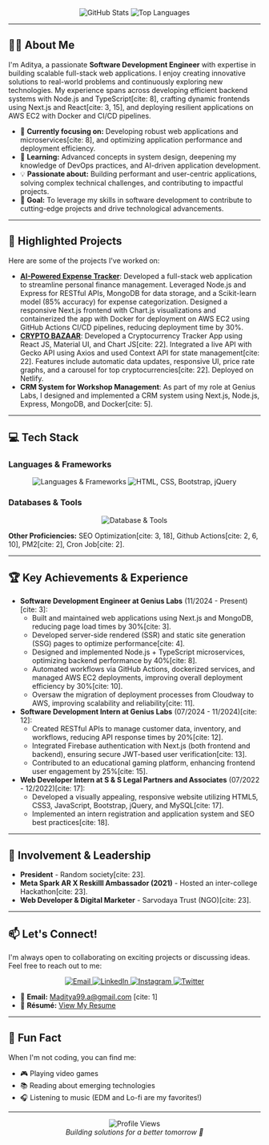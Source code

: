 <div align="center">
 
</div>

<div align="center">
  <img src="https://github-readme-stats.vercel.app/api?username=yupitsadi&show_icons=true&theme=radical" alt="GitHub Stats" />
  <img src="https://github-readme-stats.vercel.app/api/top-langs/?username=yupitsadi&layout=compact&theme=radical&hide=c&langs_count=6" alt="Top Languages" />
</div>

---

## 🧑‍💻 About Me

I'm Aditya, a passionate **Software Development Engineer** with expertise in building scalable full-stack web applications. I enjoy creating innovative solutions to real-world problems and continuously exploring new technologies. My experience spans across developing efficient backend systems with Node.js and TypeScript[cite: 8], crafting dynamic frontends using Next.js and React[cite: 3, 15], and deploying resilient applications on AWS EC2 with Docker and CI/CD pipelines.

- 🔭 **Currently focusing on:** Developing robust web applications and microservices[cite: 8], and optimizing application performance and deployment efficiency.
- 🌱 **Learning:** Advanced concepts in system design, deepening my knowledge of DevOps practices, and AI-driven application development.
- 💡 **Passionate about:** Building performant and user-centric applications, solving complex technical challenges, and contributing to impactful projects.
- 🎯 **Goal:** To leverage my skills in software development to contribute to cutting-edge projects and drive technological advancements.

---

## 🚀 Highlighted Projects

Here are some of the projects I've worked on:

-   **[AI-Powered Expense Tracker](https://github.com/yupitsadi/Al-Powered-Expense-Tracker)**: Developed a full-stack web application to streamline personal finance management. Leveraged Node.js and Express for RESTful APIs, MongoDB for data storage, and a Scikit-learn model (85% accuracy) for expense categorization. Designed a responsive Next.js frontend with Chart.js visualizations and containerized the app with Docker for deployment on AWS EC2 using GitHub Actions CI/CD pipelines, reducing deployment time by 30%.
-   **[CRYPTO BAZAAR](https://github.com/yupitsadi/CRYPTO-BAZAAR)**: Developed a Cryptocurrency Tracker App using React JS, Material UI, and Chart JS[cite: 22]. Integrated a live API with Gecko API using Axios and used Context API for state management[cite: 22]. Features include automatic data updates, responsive UI, price rate graphs, and a carousel for top cryptocurrencies[cite: 22]. Deployed on Netlify.
-   **CRM System for Workshop Management**: As part of my role at Genius Labs, I designed and implemented a CRM system using Next.js, Node.js, Express, MongoDB, and Docker[cite: 5].

---

## 💻 Tech Stack

### Languages & Frameworks
<p align="center">
  <img src="https://skillicons.dev/icons?i=js,ts,cpp,react,nextjs,nodejs,express,redux" alt="Languages & Frameworks" />
  <img src="https://skillicons.dev/icons?i=html,css,bootstrap,jquery" alt="HTML, CSS, Bootstrap, jQuery" />
</p>

### Databases & Tools
<p align="center">
  <img src="https://skillicons.dev/icons?i=mongodb,mysql,sql,aws,docker,git,github,linux" alt="Database & Tools" />
</p>

**Other Proficiencies:** SEO Optimization[cite: 3, 18], Github Actions[cite: 2, 6, 10], PM2[cite: 2], Cron Job[cite: 2].

---

## 🏆 Key Achievements & Experience

-   **Software Development Engineer at Genius Labs** (11/2024 - Present)[cite: 3]:
    -   Built and maintained web applications using Next.js and MongoDB, reducing page load times by 30%[cite: 3].
    -   Developed server-side rendered (SSR) and static site generation (SSG) pages to optimize performance[cite: 4].
    -   Designed and implemented Node.js + TypeScript microservices, optimizing backend performance by 40%[cite: 8].
    -   Automated workflows via GitHub Actions, dockerized services, and managed AWS EC2 deployments, improving overall deployment efficiency by 30%[cite: 10].
    -   Oversaw the migration of deployment processes from Cloudway to AWS, improving scalability and reliability[cite: 11].
-   **Software Development Intern at Genius Labs** (07/2024 - 11/2024)[cite: 12]:
    -   Created RESTful APIs to manage customer data, inventory, and workflows, reducing API response times by 20%[cite: 12].
    -   Integrated Firebase authentication with Next.js (both frontend and backend), ensuring secure JWT-based user verification[cite: 13].
    -   Contributed to an educational gaming platform, enhancing frontend user engagement by 25%[cite: 15].
-   **Web Developer Intern at S & S Legal Partners and Associates** (07/2022 - 12/2022)[cite: 17]:
    -   Developed a visually appealing, responsive website utilizing HTML5, CSS3, JavaScript, Bootstrap, jQuery, and MySQL[cite: 17].
    -   Implemented an intern registration and application system and SEO best practices[cite: 18].

---

## 🤝 Involvement & Leadership

-   **President** - Random society[cite: 23].
-   **Meta Spark AR X Reskilll Ambassador (2021)** - Hosted an inter-college Hackathon[cite: 23].
-   **Web Developer & Digital Marketer** - Sarvodaya Trust (NGO)[cite: 23].

---

## 📫 Let's Connect!

I'm always open to collaborating on exciting projects or discussing ideas. Feel free to reach out to me:

<p align="center">
  <a href="mailto:Maditya99.a@gmail.com">
    <img src="https://img.shields.io/badge/Email-D14836?style=for-the-badge&logo=gmail&logoColor=white" alt="Email" />
  </a>
  <a href="https://linkedin.com/in/yupitsadi" target="_blank">
    <img src="https://img.shields.io/badge/LinkedIn-0077B5?style=for-the-badge&logo=linkedin&logoColor=white" alt="LinkedIn" />
  </a>
  <a href="https://instagram.com/yup_its_adi" target="_blank">
    <img src="https://img.shields.io/badge/Instagram-E4405F?style=for-the-badge&logo=instagram&logoColor=white" alt="Instagram" />
  </a>
  <a href="https://twitter.com/yupitsadi" target="_blank">
    <img src="https://img.shields.io/badge/Twitter-1DA1F2?style=for-the-badge&logo=twitter&logoColor=white" alt="Twitter" />
  </a>
</p>

-   📧 **Email:** [Maditya99.a@gmail.com](mailto:Maditya99.a@gmail.com) [cite: 1]
-   📄 **Résumé:** [View My Resume](https://drive.google.com/file/d/1e3XwCSAFtUGypxECW_2rNAwDuWQr_BLJ/view?usp=sharing) 

---

## 🎨 Fun Fact

When I'm not coding, you can find me:
- 🎮 Playing video games
- 📚 Reading about emerging technologies
- 🎧 Listening to music (EDM and Lo-fi are my favorites!)

---

<div align="center">
  <img src="https://komarev.com/ghpvc/?username=yupitsadi&color=blueviolet" alt="Profile Views" />
  <br />
  <i>Building solutions for a better tomorrow 🌟</i>
</div>
